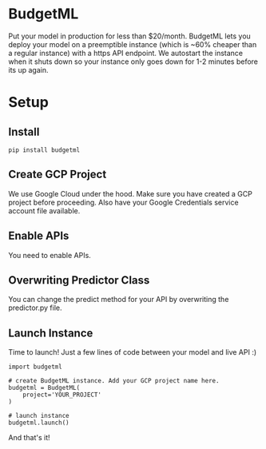# BudgetML

Put your model in production for less than $20/month.
BudgetML lets you deploy your model on a preemptible instance (which is ~60% cheaper than a regular instance) with a https API endpoint.
We autostart the instance when it shuts down so your instance only goes down for 1-2 minutes before its up again.


# Setup

## Install
```
pip install budgetml
```

## Create GCP Project

We use Google Cloud under the hood. Make sure you have created a GCP project before proceeding.
Also have your Google Credentials service account file available.

## Enable APIs

You need to enable APIs.

## Overwriting Predictor Class

You can change the predict method for your API by overwriting the predictor.py file.

## Launch Instance

Time to launch! Just a few lines of code between your model and live API :)

```
import budgetml

# create BudgetML instance. Add your GCP project name here.
budgetml = BudgetML(
    project='YOUR_PROJECT'
)

# launch instance
budgetml.launch()
```

And that's it!